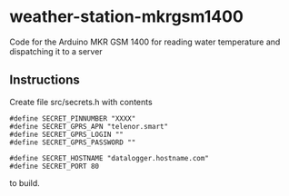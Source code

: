 # weather-station-mkrgsm1400
Code for the Arduino MKR GSM 1400 for reading water temperature and dispatching it to a server

## Instructions

Create file src/secrets.h with contents

    #define SECRET_PINNUMBER "XXXX"
    #define SECRET_GPRS_APN "telenor.smart"
    #define SECRET_GPRS_LOGIN ""
    #define SECRET_GPRS_PASSWORD ""
    
    #define SECRET_HOSTNAME "datalogger.hostname.com"
    #define SECRET_PORT 80
    
to build.